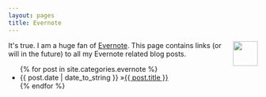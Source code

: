 ```yaml
---
layout: pages
title: Evernote
---
```


<a href="http://www.stevencombs.com/images/posts/evernote.svg"><img style="margin-left: 10px; margin-bottom: 10px;" src="http://www.stevencombs.com/images/posts/evernote.svg" align="right" width="50px" /></a>It's true. I am a huge fan of [Evernote](https://www.evernote.com/referral/Registration.action?uid=33239&sig=4da3897d067e65f5e7cc3c59c00fddb7). This page contains links (or will in the future) to all my Evernote related blog posts.

<ul id="blog-posts" class="posts">
{% for post in site.categories.evernote %}
    <li><span>{{ post.date | date_to_string }} &raquo;</span><a href="{{ post.url }}">{{ post.title }}</a></li>
{% endfor %}
</ul>
